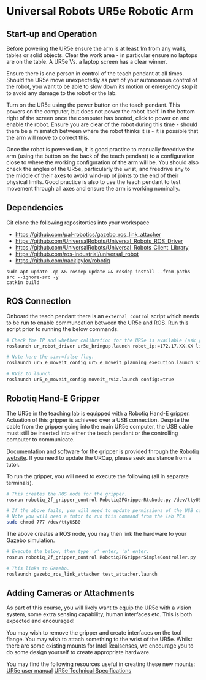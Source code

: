 # Universal Robots UR5e Robotic Arm

## Start-up and Operation
Before powering the UR5e ensure the arm is at least 1m from any walls, tables or solid objects. Clear the work area - in particular ensure no laptops are on the table. A UR5e Vs. a laptop screen has a clear winner.

Ensure there is one person in control of the teach pendant at all times. Should the UR5e move unexpectedly as part of your autonomous control of the robot, you want to be able to slow down its motion or emergency stop it to avoid any damage to the robot or the lab.

Turn on the UR5e using the power button on the teach pendant. This powers on the computer, but does not power the robot itself. In the bottom right of the screen once the computer has booted, click to power on and enable the robot. Ensure you are clear of the robot during this time - should there be a mismatch between where the robot thinks it is - it is possible that the arm will move to correct this.

Once the robot is powered on, it is good practice to manually freedrive the arm (using the button on the back of the teach pendant) to a configuration close to where the working configuration of the arm will be. You should also check the angles of the UR5e, particularly the wrist, and freedrive any to the middle of their axes to avoid wind-up of joints to the end of their physical limits. Good practice is also to use the teach pendant to test movement through all axes and ensure the arm is working nominally.


## Dependencies
Git clone the following repositorties into your workspace
 - https://github.com/pal-robotics/gazebo_ros_link_attacher
 - https://github.com/UniversalRobots/Universal_Robots_ROS_Driver
 - https://github.com/UniversalRobots/Universal_Robots_Client_Library
 - https://github.com/ros-industrial/universal_robot
 - https://github.com/nackjaylor/robotiq

```
sudo apt update -qq && rosdep update && rosdep install --from-paths src --ignore-src -y
catkin build
```

## ROS Connection
Onboard the teach pendant there is an `external control` script which needs to be run to enable communcation between the UR5e and ROS. Run this script prior to running the below commands.

```bash
# Check the IP and whether calibration for the UR5e is available (ask your tutor).
roslaunch ur_robot_driver ur5e_bringup.launch robot_ip:=172.17.XX.XX limited:=true kinematics_config:=/path/to/kinematics/mxlab_calib.yaml

# Note here the sim:=false flag.
roslaunch ur5_e_moveit_config ur5_e_moveit_planning_execution.launch sim:=false

# RViz to launch.
roslaunch ur5_e_moveit_config moveit_rviz.launch config:=true
```


## Robotiq Hand-E Gripper
The UR5e in the teaching lab is equipped with a Robotiq Hand-E gripper. Actuation of this gripper is achieved over a USB connection. Despite the cable from the gripper going into the main UR5e computer, the USB cable must still be inserted into either the teach pendant or the controlling computer to communicate.

Documentation and software for the gripper is provided through the [Robotiq website](https://robotiq.com/support/hand-e-adaptive-robot-gripper). If you need to update the URCap, please seek assistance from a tutor.

To run the gripper, you will need to execute the following (all in separate terminals).
```bash
# This creates the ROS node for the gripper.
rosrun robotiq_2f_gripper_control Robotiq2FGripperRtuNode.py /dev/ttyUSB0

# If the above fails, you will need to update permissions of the USB connection. 
# Note you will need a tutor to run this command from the lab PCs
sudo chmod 777 /dev/ttyUSB0
```
The above creates a ROS node, you may then link the hardware to your Gazebo simulation.
```bash
# Execute the below, then type 'r' enter, 'a' enter.
rosrun robotiq_2f_gripper_control Robotiq2FGripperSimpleController.py

# This links to Gazebo.
roslaunch gazebo_ros_link_attacher test_attacher.launch
```

## Adding Cameras or Attachments
As part of this course, you will likely want to equip the UR5e with a vision system, some extra sensing capability, human interfaces etc. This is both expected and encouraged!

You may wish to remove the gripper and create interfaces on the tool flange. You may wish to attach something to the wrist of the UR5e. Whilst there are some existing mounts for Intel Realsenses, we encourage you to do some design yourself to create appropriate hardware.

You may find the following resources useful in creating these new mounts:
[UR5e user manual](https://s3-eu-west-1.amazonaws.com/ur-support-site/40971/UR5e_User_Manual_en_Global.pdf)
[UR5e Technical Specifications](https://www.universal-robots.com/media/1807465/ur5e-rgb-fact-sheet-landscape-a4.pdf)

